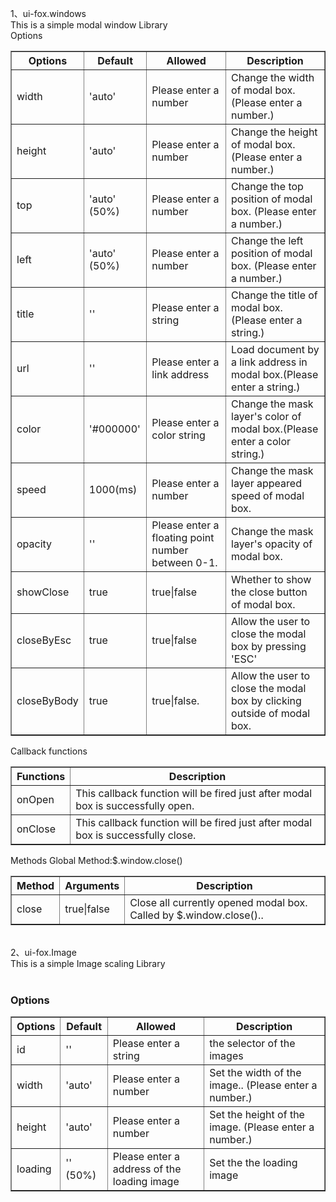 <p>1、ui-fox.windows<br>
This is a simple modal window Library<br>
Options
    </p><table width="100%" border="1">
<thead><tr>
<th>Options</th>
            <th>Default</th>
            <th>Allowed</th>
            <th>Description</th>
        </tr></thead>
<tr>
<td>width</td>
            <td>'auto' </td>
            <td>Please enter a number</td>
            <td>Change the width of modal box. (Please enter a number.)</td>
        </tr>
<tr>
<td>height</td>
            <td>'auto'</td>
            <td>Please enter a number</td>
            <td>Change the height of modal box. (Please enter a number.)</td>
        </tr>
<tr>
<td>top</td>
            <td>'auto' (50%)</td>
            <td>Please enter a number</td>
            <td>Change the top position of modal box. (Please enter a number.)</td>
        </tr>
<tr>
<td>left</td>
            <td>'auto' (50%)</td>
            <td>Please enter a number</td>
            <td>Change the left position of modal box. (Please enter a number.)</td>
        </tr>
<tr>
<td>title</td>
            <td>''</td>
            <td>Please enter a string</td>
            <td>Change the title of modal box. (Please enter a string.)</td>
        </tr>
<tr>
<td>url</td>
            <td>''</td>
            <td>Please enter a link address</td>
            <td>Load document by a link address in modal box.(Please enter a string.)</td>
        </tr>
<tr>
<td>color</td>
            <td>'#000000'</td>
            <td>Please enter a color string</td>
            <td>Change the mask layer's color of modal box.(Please enter a color string.)</td>
        </tr>
<tr>
<td>speed</td>
            <td>1000(ms)</td>
            <td>Please enter a number</td>
            <td>Change the mask layer appeared speed of modal box.</td>
        </tr>
<tr>
<td>opacity</td>
            <td>''</td>
            <td>Please enter a floating point number between 0-1.</td>
            <td>Change the mask layer's opacity of modal box.</td>
        </tr>
<tr>
<td>showClose</td>
            <td>true</td>
            <td>true|false</td>
            <td>Whether to show the close button of modal box.</td>
        </tr>
<tr>
<td>closeByEsc</td>
            <td>true</td>
            <td>true|false</td>
            <td>Allow the user to close the modal box by pressing 'ESC'</td>
        </tr>
<tr>
<td>closeByBody</td>
            <td>true</td>
            <td>true|false.</td>
            <td>Allow the user to close the modal box by clicking outside of modal box.</td>
        </tr>
</table>
Callback functions
    <table width="100%" border="1">
<thead><tr>
<th>Functions</th>
            <th>Description</th>
        </tr></thead>
<tr>
<td>onOpen</td>
            <td>This callback function will be fired just after modal box is successfully open.</td>
        </tr>
<tr>
<td>onClose</td>
            <td>This callback function will be fired just after modal box is successfully close.</td>
        </tr>
</table>
Methods
    Global Method:$.window.close()
    <table width="100%" border="1">
<thead><tr>
<th>Method</th>
            <th>Arguments</th>
            <th>Description</th>
        </tr></thead>
<tr>
<td>close</td>
            <td>true|false</td>
            <td>Close all currently opened modal box. Called by $.window.close()..</td>
        </tr>
</table><br>
2、ui-fox.Image<br>
   This is a simple Image scaling Library<br>
    <h3>Options</h3>
    <table width="100%" border="1">
<thead><tr>
<th>Options</th>
            <th>Default</th>
            <th>Allowed</th>
            <th>Description</th>
        </tr></thead>
<tr>
<td>id</td>
            <td>'' </td>
            <td>Please enter a string</td>
            <td>the selector of the images</td>
        </tr>
<tr>
<td>width</td>
            <td>'auto' </td>
            <td>Please enter a number</td>
            <td>Set the width of the image.. (Please enter a number.)</td>
        </tr>
<tr>
<td>height</td>
            <td>'auto'</td>
            <td>Please enter a number</td>
            <td>Set the height of the image. (Please enter a number.)</td>
        </tr>
<tr>
<td>loading</td>
            <td>'' (50%)</td>
            <td>Please enter a address of the loading image</td>
            <td>Set the the loading image</td>
        </tr>
</table>

